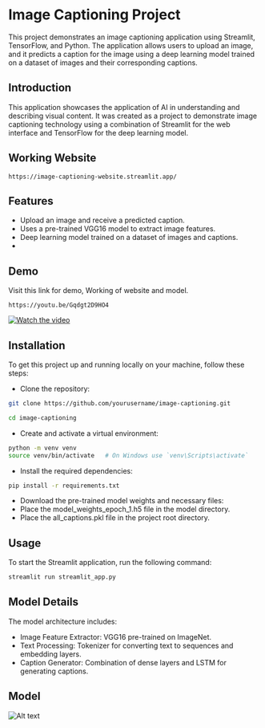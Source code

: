 # Image Captioning Project
This project demonstrates an image captioning application using Streamlit, TensorFlow, and Python. The application allows users to upload an image, and it predicts a caption for the image using a deep learning model trained on a dataset of images and their corresponding captions.

## Introduction
This application showcases the application of AI in understanding and describing visual content. It was created as a project to demonstrate image captioning technology using a combination of Streamlit for the web interface and TensorFlow for the deep learning model.

## Working Website
```
https://image-captioning-website.streamlit.app/
```
## Features
- Upload an image and receive a predicted caption.
- Uses a pre-trained VGG16 model to extract image features.
- Deep learning model trained on a dataset of images and captions.
- 
## Demo
Visit this link for demo, Working of website and model.
```
https://youtu.be/Gqdgt2D9HO4
```
[![Watch the video](https://img.youtube.com/vi/Gqdgt2D9HO4/maxresdefault.jpg)](https://www.youtube.com/watch?v=Gqdgt2D9HO4)
## Installation
To get this project up and running locally on your machine, follow these steps:

- Clone the repository:

```bash
git clone https://github.com/yourusername/image-captioning.git
```
``` bash
cd image-captioning
```
- Create and activate a virtual environment:

```bash
python -m venv venv
source venv/bin/activate   # On Windows use `venv\Scripts\activate`
```
- Install the required dependencies:

```bash
pip install -r requirements.txt
```
- Download the pre-trained model weights and necessary files:
- Place the model_weights_epoch_1.h5 file in the model directory.
- Place the all_captions.pkl file in the project root directory.

## Usage
To start the Streamlit application, run the following command:
``` bash
streamlit run streamlit_app.py
```
## Model Details
The model architecture includes:

- Image Feature Extractor: VGG16 pre-trained on ImageNet.
- Text Processing: Tokenizer for converting text to sequences and embedding layers.
- Caption Generator: Combination of dense layers and LSTM for generating captions.

## Model
![Alt text](URL "/model.png")

